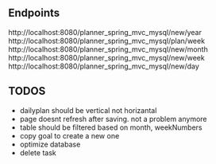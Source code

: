 Endpoints 
------------------------------------
http://localhost:8080/planner_spring_mvc_mysql/new/year
http://localhost:8080/planner_spring_mvc_mysql/plan/week
http://localhost:8080/planner_spring_mvc_mysql/new/month
http://localhost:8080/planner_spring_mvc_mysql/new/week
http://localhost:8080/planner_spring_mvc_mysql/new/day

TODOS
-----------------------------------------
* dailyplan should be vertical not horizantal
* page doesnt refresh after saving. not a problem anymore
* table should be filtered based on month, weekNumbers
* copy goal to create a new one
* optimize database
* delete task